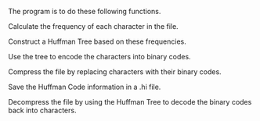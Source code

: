 The program is to do these following functions.

Calculate the frequency of each character in the file.

Construct a Huffman Tree based on these frequencies.

Use the tree to encode the characters into binary codes.

Compress the file by replacing characters with their binary codes.

Save the Huffman Code information in a .hi file.

Decompress the file by using the Huffman Tree to decode the binary codes back into characters.
